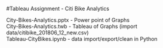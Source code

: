 
#Tableau Assignment - Citi Bike Analytics  

City-Bikes-Analytics.pptx - Power point of Graphs  
City-Bikes-Analytics.twb - Tableau of Graphs (import data/citibike_201806_12_new.csv)  
Tableau-CityBikes.ipynb - data import/export/clean in Python  



